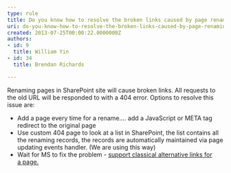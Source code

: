 ```yaml
---
type: rule
title: Do you know how to resolve the broken links caused by page renaming?
uri: do-you-know-how-to-resolve-the-broken-links-caused-by-page-renaming
created: 2013-07-25T00:00:22.0000000Z
authors:
- id: 9
  title: William Yin
- id: 34
  title: Brendan Richards

---
```


Renaming pages in SharePoint site will cause broken links. All requests to the old URL will be responded to with a 404 error. 
Options to resolve this issue are:

- Add a page every time for a rename…. add a JavaScript or META tag redirect to the original page
- Use custom 404 page to look at a list in SharePoint, the list contains all the renaming records, the records are automatically maintained via page updating events handler. (We are using this way)
- Wait for MS to fix the problem - [support classical alternative links for a page.](http&#58;//www.ssw.com.au/ssw/Standards/BetterSoftwareSuggestions/SharePointTeamServices.aspx#PageAlternativeURLs)
